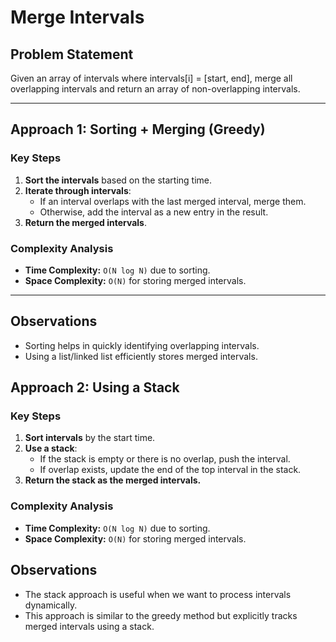 # Merge Intervals

## **Problem Statement**
Given an array of intervals where intervals[i] = [start, end], merge all overlapping intervals and return an array of non-overlapping intervals.

---

## **Approach 1: Sorting + Merging (Greedy)**
### **Key Steps**
1. **Sort the intervals** based on the starting time.
2. **Iterate through intervals**:
   - If an interval overlaps with the last merged interval, merge them.
   - Otherwise, add the interval as a new entry in the result.
3. **Return the merged intervals**.

### **Complexity Analysis**
- **Time Complexity:** `O(N log N)` due to sorting.
- **Space Complexity:** `O(N)` for storing merged intervals.

---

## **Observations**
- Sorting helps in quickly identifying overlapping intervals.
- Using a list/linked list efficiently stores merged intervals.

## **Approach 2: Using a Stack**
### **Key Steps**
1. **Sort intervals** by the start time.
2. **Use a stack**:
   - If the stack is empty or there is no overlap, push the interval.
   - If overlap exists, update the end of the top interval in the stack.
3. **Return the stack as the merged intervals.**

### **Complexity Analysis**
- **Time Complexity:** `O(N log N)` due to sorting.
- **Space Complexity:** `O(N)` for storing merged intervals.

## **Observations**
- The stack approach is useful when we want to process intervals dynamically.
- This approach is similar to the greedy method but explicitly tracks merged intervals using a stack.
